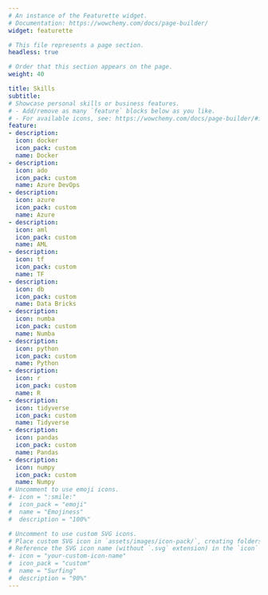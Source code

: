```yaml
---
# An instance of the Featurette widget.
# Documentation: https://wowchemy.com/docs/page-builder/
widget: featurette

# This file represents a page section.
headless: true

# Order that this section appears on the page.
weight: 40

title: Skills
subtitle:
# Showcase personal skills or business features.
# - Add/remove as many `feature` blocks below as you like.
# - For available icons, see: https://wowchemy.com/docs/page-builder/#icons
feature:
- description:
  icon: docker
  icon_pack: custom
  name: Docker
- description:
  icon: ado
  icon_pack: custom
  name: Azure DevOps
- description:
  icon: azure
  icon_pack: custom
  name: Azure
- description:
  icon: aml
  icon_pack: custom
  name: AML
- description:
  icon: tf
  icon_pack: custom
  name: TF
- description:
  icon: db
  icon_pack: custom
  name: Data Bricks
- description:
  icon: numba
  icon_pack: custom
  name: Numba
- description:
  icon: python
  icon_pack: custom
  name: Python
- description:
  icon: r
  icon_pack: custom
  name: R
- description:
  icon: tidyverse
  icon_pack: custom
  name: Tidyverse
- description:
  icon: pandas
  icon_pack: custom
  name: Pandas
- description:
  icon: numpy
  icon_pack: custom
  name: Numpy
# Uncomment to use emoji icons.
#- icon = ":smile:"
#  icon_pack = "emoji"
#  name = "Emojiness"
#  description = "100%"  

# Uncomment to use custom SVG icons.
# Place custom SVG icon in `assets/images/icon-pack/`, creating folders if necessary.
# Reference the SVG icon name (without `.svg` extension) in the `icon` field.
#- icon = "your-custom-icon-name"
#  icon_pack = "custom"
#  name = "Surfing"
#  description = "90%"
---
```

